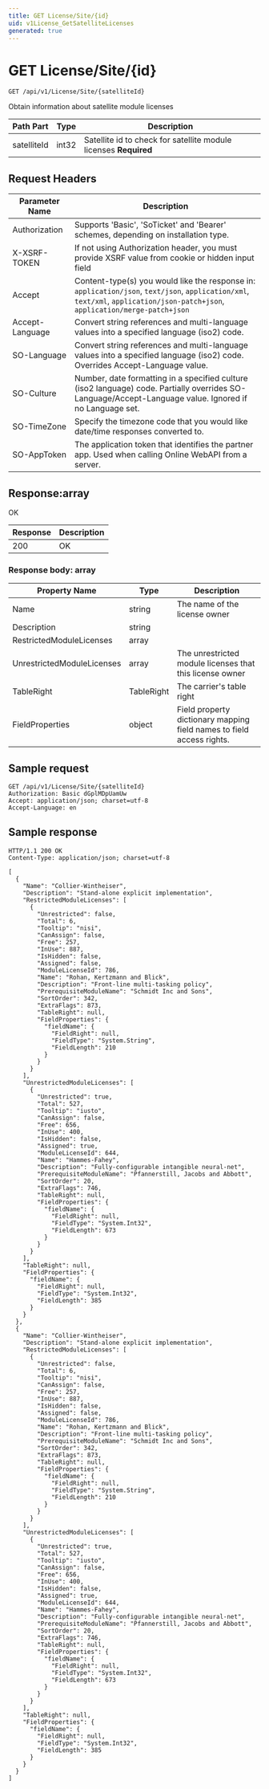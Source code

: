 ```yaml
---
title: GET License/Site/{id}
uid: v1License_GetSatelliteLicenses
generated: true
---
```


# GET License/Site/{id}

```http
GET /api/v1/License/Site/{satelliteId}
```

Obtain information about satellite module licenses






| Path Part | Type | Description |
|-----------|------|-------------|
| satelliteId | int32 | Satellite id to check for satellite module licenses **Required** |



## Request Headers

| Parameter Name | Description |
|----------------|-------------|
| Authorization  | Supports 'Basic', 'SoTicket' and 'Bearer' schemes, depending on installation type. |
| X-XSRF-TOKEN   | If not using Authorization header, you must provide XSRF value from cookie or hidden input field |
| Accept         | Content-type(s) you would like the response in: `application/json`, `text/json`, `application/xml`, `text/xml`, `application/json-patch+json`, `application/merge-patch+json` |
| Accept-Language | Convert string references and multi-language values into a specified language (iso2) code. |
| SO-Language | Convert string references and multi-language values into a specified language (iso2) code. Overrides Accept-Language value. |
| SO-Culture | Number, date formatting in a specified culture (iso2 language) code. Partially overrides SO-Language/Accept-Language value. Ignored if no Language set. |
| SO-TimeZone | Specify the timezone code that you would like date/time responses converted to. |
| SO-AppToken | The application token that identifies the partner app. Used when calling Online WebAPI from a server. |


## Response:array

OK

| Response | Description |
|----------------|-------------|
| 200 | OK |

### Response body: array

| Property Name | Type |  Description |
|----------------|------|--------------|
| Name | string | The name of the license owner |
| Description | string |  |
| RestrictedModuleLicenses | array |  |
| UnrestrictedModuleLicenses | array | The unrestricted module licenses that this license owner |
| TableRight | TableRight | The carrier's table right |
| FieldProperties | object | Field property dictionary mapping field names to field access rights. |

## Sample request

```http!
GET /api/v1/License/Site/{satelliteId}
Authorization: Basic dGplMDpUamUw
Accept: application/json; charset=utf-8
Accept-Language: en
```

## Sample response

```http_
HTTP/1.1 200 OK
Content-Type: application/json; charset=utf-8

[
  {
    "Name": "Collier-Wintheiser",
    "Description": "Stand-alone explicit implementation",
    "RestrictedModuleLicenses": [
      {
        "Unrestricted": false,
        "Total": 6,
        "Tooltip": "nisi",
        "CanAssign": false,
        "Free": 257,
        "InUse": 887,
        "IsHidden": false,
        "Assigned": false,
        "ModuleLicenseId": 786,
        "Name": "Rohan, Kertzmann and Blick",
        "Description": "Front-line multi-tasking policy",
        "PrerequisiteModuleName": "Schmidt Inc and Sons",
        "SortOrder": 342,
        "ExtraFlags": 873,
        "TableRight": null,
        "FieldProperties": {
          "fieldName": {
            "FieldRight": null,
            "FieldType": "System.String",
            "FieldLength": 210
          }
        }
      }
    ],
    "UnrestrictedModuleLicenses": [
      {
        "Unrestricted": true,
        "Total": 527,
        "Tooltip": "iusto",
        "CanAssign": false,
        "Free": 656,
        "InUse": 400,
        "IsHidden": false,
        "Assigned": true,
        "ModuleLicenseId": 644,
        "Name": "Hammes-Fahey",
        "Description": "Fully-configurable intangible neural-net",
        "PrerequisiteModuleName": "Pfannerstill, Jacobs and Abbott",
        "SortOrder": 20,
        "ExtraFlags": 746,
        "TableRight": null,
        "FieldProperties": {
          "fieldName": {
            "FieldRight": null,
            "FieldType": "System.Int32",
            "FieldLength": 673
          }
        }
      }
    ],
    "TableRight": null,
    "FieldProperties": {
      "fieldName": {
        "FieldRight": null,
        "FieldType": "System.Int32",
        "FieldLength": 385
      }
    }
  },
  {
    "Name": "Collier-Wintheiser",
    "Description": "Stand-alone explicit implementation",
    "RestrictedModuleLicenses": [
      {
        "Unrestricted": false,
        "Total": 6,
        "Tooltip": "nisi",
        "CanAssign": false,
        "Free": 257,
        "InUse": 887,
        "IsHidden": false,
        "Assigned": false,
        "ModuleLicenseId": 786,
        "Name": "Rohan, Kertzmann and Blick",
        "Description": "Front-line multi-tasking policy",
        "PrerequisiteModuleName": "Schmidt Inc and Sons",
        "SortOrder": 342,
        "ExtraFlags": 873,
        "TableRight": null,
        "FieldProperties": {
          "fieldName": {
            "FieldRight": null,
            "FieldType": "System.String",
            "FieldLength": 210
          }
        }
      }
    ],
    "UnrestrictedModuleLicenses": [
      {
        "Unrestricted": true,
        "Total": 527,
        "Tooltip": "iusto",
        "CanAssign": false,
        "Free": 656,
        "InUse": 400,
        "IsHidden": false,
        "Assigned": true,
        "ModuleLicenseId": 644,
        "Name": "Hammes-Fahey",
        "Description": "Fully-configurable intangible neural-net",
        "PrerequisiteModuleName": "Pfannerstill, Jacobs and Abbott",
        "SortOrder": 20,
        "ExtraFlags": 746,
        "TableRight": null,
        "FieldProperties": {
          "fieldName": {
            "FieldRight": null,
            "FieldType": "System.Int32",
            "FieldLength": 673
          }
        }
      }
    ],
    "TableRight": null,
    "FieldProperties": {
      "fieldName": {
        "FieldRight": null,
        "FieldType": "System.Int32",
        "FieldLength": 385
      }
    }
  }
]
```